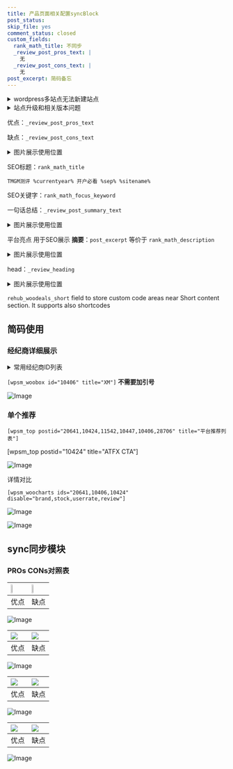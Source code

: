 ```yaml
---
title: 产品页面相关配置syncBlock
post_status: 
skip_file: yes
comment_status: closed
custom_fields:
  rank_math_title: 不同步
  _review_post_pros_text: |
    无
  _review_post_cons_text: |
    无
post_excerpt: 简码备忘
---
```

<details><summary>wordpress多站点无法新建站点</summary>

<li>和报错需要清理cookies一样的原因</li>
<li>wp-config.php里面<code>define( 'SUBDOMAIN_INSTALL', false );//子域名安装</code></li>
<li>新建子站点是用<code>define( 'SUBDOMAIN_INSTALL', true);//子域名安装</code> 完成以后，改成<code>false</code></li>
</details>

<details><summary>站点升级和相关版本问题</summary>

<p>wordpress：5.9.9
woocommerce：7.5.1
出现问题的地方：主题选项里面>><strong>Product layout >>compact style</strong></p>
<p>如何出现没有用过的字段 导致无法保存。先导出配置 然后进行修改，后面再次恢复即可。</p>
<p>出现部分字段无法显示时，需要返回默认布局后，对产品进行保存就好了。</p>
<p></p>
</details>

优点：`_review_post_pros_text`

缺点：`_review_post_cons_text`

<details><summary>图片展示使用位置</summary>

<img src="https://prod-files-secure.s3.us-west-2.amazonaws.com/39ed1227-6d7d-4570-be36-9ccd4a2c4241/f51d3d83-55d4-4bdf-9604-f37ec77ab556/Untitled.png?X-Amz-Algorithm=AWS4-HMAC-SHA256&X-Amz-Content-Sha256=UNSIGNED-PAYLOAD&X-Amz-Credential=ASIAZI2LB466YWYBANAB%2F20250911%2Fus-west-2%2Fs3%2Faws4_request&X-Amz-Date=20250911T165520Z&X-Amz-Expires=3600&X-Amz-Security-Token=IQoJb3JpZ2luX2VjEKH%2F%2F%2F%2F%2F%2F%2F%2F%2F%2FwEaCXVzLXdlc3QtMiJIMEYCIQC1VJN9A3t2KEjDtaHKavKFOrWYIz%2F2yW%2B2fNXKK12MxgIhALQno%2BO9V%2Bcn06MbCq8LWWgtuvm9QmrYP6txudbOQZJSKv8DCBoQABoMNjM3NDIzMTgzODA1Igw5KTWhvMpe47DZk8Iq3APEM4333h7ejTpGlWWfNGpytnlhcCD7Sc7Jb3Ltf6Et4xqNKh9F7Ydbsk6O0YmgRgDCgt4N4cR7BIvLO2gmlVUSAzpgMcN9O%2BcHh3gkIetm8k8MjkY%2FlmLJlVejGVKf1lvBy%2Fkp768uhaFYtoxk1fJv0SAuUCGCQZ1%2F38X%2BntMj0j6MCqxRATrW8T6uu3eaNzwdg%2B2V%2BV62l1iTOtw8nN7ZALugA%2FKYlT7LcwImit94YBU4tWM%2FILbfAyR53fc0h2jzsfF2QqJ1d5pqeLOmECRRBhsboaUwjqaXArN7Haio2v%2FnzHBkfEKuNoTpTdyG%2BJNLyn1vlr8LwhfiuUiFNlom3G3HYTCQAC42MnFGzqilySDquigFjTvIhJoGVw0qGdRYESviPNSebylvB5shdDO7a3q%2Faf0uf4FDgj%2FCNXUtji%2BKshNrJrkF4OZxlxOlYbU4F%2F9CJp4ZmFYP8dXWPDYvoiaD0yahxTc9wqtni%2BXAS6E1Uhu2Ofch0kCQzWBwk%2FahNAJLQOe8rPoG5RGh%2B%2Fe%2Fr4Uxwc1MMypTL0947wbDd6%2FaCMNVd%2BfAeH27bt2enaNLSs5JtE7M3u%2B%2FVGxTUpF21byBzQ5ewaYHQ1tLODWeOrdYPetxxrYTAih3sDCk8IvGBjqkARzwMBcuNpoJVhprXdtn8b7Vucb3k1G2jarmX5fDQ%2B45uoXeaWZjW77y4w%2FbOD72BHYUOY2HtaIIgBz1qL%2BDKlF117qyVitdwDFeqcHebAEQ50Ue3OqMxjrnzDu02nenu7lma9gKT8tlaBEp%2Bf4HaCSel6cSohfC2JcFQZvmBgInSg9jEd71lGXasXJYyGiP56b%2FP15emIiC1iFGSSFU5Iou9UYY&X-Amz-Signature=5b3eb9b3834e0910e19d6adf3035bb3e45ee60d49b66ab94b756102a26934ba6&X-Amz-SignedHeaders=host&x-amz-checksum-mode=ENABLED&x-id=GetObject" alt="Image">
</details>

SEO标题：`rank_math_title`

`TMGM测评 %currentyear% 开户必看 %sep% %sitename%`

SEO关键字：`rank_math_focus_keyword`

一句话总结：`_review_post_summary_text`

<details><summary>图片展示使用位置</summary>

<img src="https://prod-files-secure.s3.us-west-2.amazonaws.com/39ed1227-6d7d-4570-be36-9ccd4a2c4241/4b96a922-296c-4f4e-8630-d1c870cbce01/Untitled.png?X-Amz-Algorithm=AWS4-HMAC-SHA256&X-Amz-Content-Sha256=UNSIGNED-PAYLOAD&X-Amz-Credential=ASIAZI2LB4662VGPVLBK%2F20250911%2Fus-west-2%2Fs3%2Faws4_request&X-Amz-Date=20250911T165521Z&X-Amz-Expires=3600&X-Amz-Security-Token=IQoJb3JpZ2luX2VjEKH%2F%2F%2F%2F%2F%2F%2F%2F%2F%2FwEaCXVzLXdlc3QtMiJHMEUCIQCrqVz9D%2BPxWabppPQpCE6PcDGuRL13MrG6GbPFTpxCUAIgS0vmJ4k3TzSHi9LYTqtAPi7WrGflXxzGhRe4df%2BenIEq%2FwMIGhAAGgw2Mzc0MjMxODM4MDUiDFyPcKdKxGbm6F3t%2ByrcA8TlGA4tXh%2FDUjB8OXhUJushUPC1X20QL6n1Tp07pED253DgcDy8UuLB%2Fxumfkoswkt2Om%2BPZM7SMC289RnI%2B5AZwmT4YgTGgp3pO2nG%2B9zcGQJa6%2BOGPPonPIG00fZ%2Bdmf4AMaZ6qSo8NF41j4WlH%2FkMGy%2BtfdHSjmjx2CVgeCTRQd1lbxwzrCECQG3AzyhSkNqR5sQgjXwsSuI6XkHRlT%2BrvLDN6cqV7N44PrCUYZGc%2BFg%2BJpeDIZMJ4FdWVvR4JfKNWektJqbPzW6J%2FMykQZiz1Hs1XmgV8iiYJLzldf0ZC4Amg9QAvBUbVeE%2B1oc5zIo2%2F3ricVZvUqxPLVx%2Fr37LjceaAUkzwdzcqig2eef6wNct0jsMlFVmZDNudmEUxWvdcDiUOLjVj%2FLkKgoGOXlHsP8mCzdG0JirubOnLIWZa%2Ftt8JqbNQh6utiWr8X7Odwfi5W8vD4kX6NdyPSEcqhSkM6DtsxFo23kkuzz1CIiRG%2FhzsB5%2FNpJEvXIZhmr9%2Fuw0eKw%2BTA3I3sMqMNeTwvVJ1uOHDTWJCexL6RU9js2BO26IKhUwsOirGgCMsKBDvm5EPZQq%2BpDD4g8VvOAiHXIipP%2FiBmyAHJfuXhAqlQubhoTqPsVJlIG8F%2BMKbwi8YGOqUB8ONHZ3KGsM5Ovg5LI09kg0%2FyfjhyWh13KDRFJMPk9gbQewJuwdoXu6lOV4X%2Bxqh7rHOAsZ1ovdH6gQAgDJdW%2FOS0I%2BdMpFFtcULvxJqFZW2BbrS1Q7%2B1no%2BgzYS7jiEaDp%2BBraNMbc8m1joB4sfium%2F7ZYMcpSfLF2HlFs6GL7ivns3gD1ib3IS7ig%2F5yaUaKZ3PNSKmeoRs3OJSUUWWVxwjI1Mi&X-Amz-Signature=c4c7f12bdd6c4c3fc1b8d410bee8ac02ab33665c94aff6be15af7615d312463b&X-Amz-SignedHeaders=host&x-amz-checksum-mode=ENABLED&x-id=GetObject" alt="Image">
</details>

平台亮点 用于SEO展示 **摘要**：`post_excerpt`  等价于 `rank_math_description`

<details><summary>图片展示使用位置</summary>

<img src="https://prod-files-secure.s3.us-west-2.amazonaws.com/39ed1227-6d7d-4570-be36-9ccd4a2c4241/1ee11f63-b60a-4dfe-a7a7-d58ff23b5d88/Untitled.png?X-Amz-Algorithm=AWS4-HMAC-SHA256&X-Amz-Content-Sha256=UNSIGNED-PAYLOAD&X-Amz-Credential=ASIAZI2LB4664YUBB2PL%2F20250911%2Fus-west-2%2Fs3%2Faws4_request&X-Amz-Date=20250911T165521Z&X-Amz-Expires=3600&X-Amz-Security-Token=IQoJb3JpZ2luX2VjEKH%2F%2F%2F%2F%2F%2F%2F%2F%2F%2FwEaCXVzLXdlc3QtMiJIMEYCIQCj1Sr90E9%2FtO%2FC51jXLlkXnq6biwVpo%2BnFOy%2B%2F4boK9wIhAIbqdgSR%2BOfk5va%2F2tmIPgtCqJtO4eCte66BYUgkkIyTKv8DCBkQABoMNjM3NDIzMTgzODA1IgxcMv1Ii6sI6N3xWt8q3APifIZ%2FN4ooApVN4TFD2%2BXRmdhp1QNUNRoTM%2BFQd5DXzeY2dCcy1v40oJqGZ9VdM%2FIviD8b93KhV9EbgO9gVTcbhB%2FOqIhvXJ9T5UxkYryWIbCFophVjfONFTUr9crWms%2BJEbImrW8TPrTRDaffthLPJ%2FPOvaBCKgGqXn8Z29FlRyriznlVqhxSgp6xuxfyg8vMQQANpI5iR3Jicf84VLz0T%2F%2BSuwlZPrTpAa6zKPEorwxLRFwSsmhF%2B58z6fdv3KIXum3QlaT1amLu3LXGMZOkq1rG52KZ8SokDa7GVnnlZNq9nljJ4Ydvh8OA%2B6CdzyB6AvqO6yvayvzbZQY6U%2FvMPFdgTVxGuOy%2BscXuodBVzH0nojDIX0RdN07qUTD38kTQjJwjB2I9qsplC%2FZKSHQf0XPp1A%2BzNqNEZg4lRV57gBAI3jl%2BrX6qaKLw3Fd%2B3pz3Hecv17H%2BJliTGmBaEWnKLZH%2Brn3BDZ1Ibv0u%2F2IZ6piiAYEyJz7iXHTsOY4ywcYmzVu5Qg58WHV3Pl4Kx%2BLP64y0ql9GbjdBd3G8Q8Tq%2FljNAzubSzp6sK7IcOV2nflPdiW8jIkKXRzpUwGlj%2FOSDYGzXiDxwMZOADe9xQA%2BjyJ4ocIxjPvxfNqSkzDF8IvGBjqkAd48HAtuVDxk%2FeJ%2BlS%2B%2FHRkRMHy7Yku%2Fau%2BN%2F6TckUzMt8YO2kTnYA0UmgS9itHfCrjbOJunKLshAg4NlqfzSJeNudy%2BUbCLmUPo1BBdQTofE1v3BxMdyv1i5rAHey6i%2BFuC4RCMqx9Hbva%2BxrE3XZkBceU4G2qrviLKRX1RUvMqu6UHfu4v5Ztgo9JphxuRsj%2FvM4pVoh2f0q6oxf0uvEFW0yiA&X-Amz-Signature=85843fda87b95cb86eace712afbe959e871a5490c35a08575d9a2ad82ceb930d&X-Amz-SignedHeaders=host&x-amz-checksum-mode=ENABLED&x-id=GetObject" alt="Image">
<img src="https://prod-files-secure.s3.us-west-2.amazonaws.com/39ed1227-6d7d-4570-be36-9ccd4a2c4241/ad4118b5-78d8-4fbe-801e-3b29b5d99c01/Untitled.png?X-Amz-Algorithm=AWS4-HMAC-SHA256&X-Amz-Content-Sha256=UNSIGNED-PAYLOAD&X-Amz-Credential=ASIAZI2LB4664YUBB2PL%2F20250911%2Fus-west-2%2Fs3%2Faws4_request&X-Amz-Date=20250911T165521Z&X-Amz-Expires=3600&X-Amz-Security-Token=IQoJb3JpZ2luX2VjEKH%2F%2F%2F%2F%2F%2F%2F%2F%2F%2FwEaCXVzLXdlc3QtMiJIMEYCIQCj1Sr90E9%2FtO%2FC51jXLlkXnq6biwVpo%2BnFOy%2B%2F4boK9wIhAIbqdgSR%2BOfk5va%2F2tmIPgtCqJtO4eCte66BYUgkkIyTKv8DCBkQABoMNjM3NDIzMTgzODA1IgxcMv1Ii6sI6N3xWt8q3APifIZ%2FN4ooApVN4TFD2%2BXRmdhp1QNUNRoTM%2BFQd5DXzeY2dCcy1v40oJqGZ9VdM%2FIviD8b93KhV9EbgO9gVTcbhB%2FOqIhvXJ9T5UxkYryWIbCFophVjfONFTUr9crWms%2BJEbImrW8TPrTRDaffthLPJ%2FPOvaBCKgGqXn8Z29FlRyriznlVqhxSgp6xuxfyg8vMQQANpI5iR3Jicf84VLz0T%2F%2BSuwlZPrTpAa6zKPEorwxLRFwSsmhF%2B58z6fdv3KIXum3QlaT1amLu3LXGMZOkq1rG52KZ8SokDa7GVnnlZNq9nljJ4Ydvh8OA%2B6CdzyB6AvqO6yvayvzbZQY6U%2FvMPFdgTVxGuOy%2BscXuodBVzH0nojDIX0RdN07qUTD38kTQjJwjB2I9qsplC%2FZKSHQf0XPp1A%2BzNqNEZg4lRV57gBAI3jl%2BrX6qaKLw3Fd%2B3pz3Hecv17H%2BJliTGmBaEWnKLZH%2Brn3BDZ1Ibv0u%2F2IZ6piiAYEyJz7iXHTsOY4ywcYmzVu5Qg58WHV3Pl4Kx%2BLP64y0ql9GbjdBd3G8Q8Tq%2FljNAzubSzp6sK7IcOV2nflPdiW8jIkKXRzpUwGlj%2FOSDYGzXiDxwMZOADe9xQA%2BjyJ4ocIxjPvxfNqSkzDF8IvGBjqkAd48HAtuVDxk%2FeJ%2BlS%2B%2FHRkRMHy7Yku%2Fau%2BN%2F6TckUzMt8YO2kTnYA0UmgS9itHfCrjbOJunKLshAg4NlqfzSJeNudy%2BUbCLmUPo1BBdQTofE1v3BxMdyv1i5rAHey6i%2BFuC4RCMqx9Hbva%2BxrE3XZkBceU4G2qrviLKRX1RUvMqu6UHfu4v5Ztgo9JphxuRsj%2FvM4pVoh2f0q6oxf0uvEFW0yiA&X-Amz-Signature=1ac3061d324f89f5d5f2a53ea191b953fd6614a600649d07234076d1cc1c547c&X-Amz-SignedHeaders=host&x-amz-checksum-mode=ENABLED&x-id=GetObject" alt="Image">
<img src="https://prod-files-secure.s3.us-west-2.amazonaws.com/39ed1227-6d7d-4570-be36-9ccd4a2c4241/a38cf7c9-a79c-4b64-9e94-13589fe0758b/Untitled.png?X-Amz-Algorithm=AWS4-HMAC-SHA256&X-Amz-Content-Sha256=UNSIGNED-PAYLOAD&X-Amz-Credential=ASIAZI2LB4664YUBB2PL%2F20250911%2Fus-west-2%2Fs3%2Faws4_request&X-Amz-Date=20250911T165521Z&X-Amz-Expires=3600&X-Amz-Security-Token=IQoJb3JpZ2luX2VjEKH%2F%2F%2F%2F%2F%2F%2F%2F%2F%2FwEaCXVzLXdlc3QtMiJIMEYCIQCj1Sr90E9%2FtO%2FC51jXLlkXnq6biwVpo%2BnFOy%2B%2F4boK9wIhAIbqdgSR%2BOfk5va%2F2tmIPgtCqJtO4eCte66BYUgkkIyTKv8DCBkQABoMNjM3NDIzMTgzODA1IgxcMv1Ii6sI6N3xWt8q3APifIZ%2FN4ooApVN4TFD2%2BXRmdhp1QNUNRoTM%2BFQd5DXzeY2dCcy1v40oJqGZ9VdM%2FIviD8b93KhV9EbgO9gVTcbhB%2FOqIhvXJ9T5UxkYryWIbCFophVjfONFTUr9crWms%2BJEbImrW8TPrTRDaffthLPJ%2FPOvaBCKgGqXn8Z29FlRyriznlVqhxSgp6xuxfyg8vMQQANpI5iR3Jicf84VLz0T%2F%2BSuwlZPrTpAa6zKPEorwxLRFwSsmhF%2B58z6fdv3KIXum3QlaT1amLu3LXGMZOkq1rG52KZ8SokDa7GVnnlZNq9nljJ4Ydvh8OA%2B6CdzyB6AvqO6yvayvzbZQY6U%2FvMPFdgTVxGuOy%2BscXuodBVzH0nojDIX0RdN07qUTD38kTQjJwjB2I9qsplC%2FZKSHQf0XPp1A%2BzNqNEZg4lRV57gBAI3jl%2BrX6qaKLw3Fd%2B3pz3Hecv17H%2BJliTGmBaEWnKLZH%2Brn3BDZ1Ibv0u%2F2IZ6piiAYEyJz7iXHTsOY4ywcYmzVu5Qg58WHV3Pl4Kx%2BLP64y0ql9GbjdBd3G8Q8Tq%2FljNAzubSzp6sK7IcOV2nflPdiW8jIkKXRzpUwGlj%2FOSDYGzXiDxwMZOADe9xQA%2BjyJ4ocIxjPvxfNqSkzDF8IvGBjqkAd48HAtuVDxk%2FeJ%2BlS%2B%2FHRkRMHy7Yku%2Fau%2BN%2F6TckUzMt8YO2kTnYA0UmgS9itHfCrjbOJunKLshAg4NlqfzSJeNudy%2BUbCLmUPo1BBdQTofE1v3BxMdyv1i5rAHey6i%2BFuC4RCMqx9Hbva%2BxrE3XZkBceU4G2qrviLKRX1RUvMqu6UHfu4v5Ztgo9JphxuRsj%2FvM4pVoh2f0q6oxf0uvEFW0yiA&X-Amz-Signature=4ff18647a5ac174576cb13ee8bb6293af0f77c712b7c42f7d385c92fe7aff0d5&X-Amz-SignedHeaders=host&x-amz-checksum-mode=ENABLED&x-id=GetObject" alt="Image">
<img src="https://prod-files-secure.s3.us-west-2.amazonaws.com/39ed1227-6d7d-4570-be36-9ccd4a2c4241/7da6fc1e-d2ac-42ae-8c75-cb5749aa18f6/Untitled.png?X-Amz-Algorithm=AWS4-HMAC-SHA256&X-Amz-Content-Sha256=UNSIGNED-PAYLOAD&X-Amz-Credential=ASIAZI2LB4664YUBB2PL%2F20250911%2Fus-west-2%2Fs3%2Faws4_request&X-Amz-Date=20250911T165521Z&X-Amz-Expires=3600&X-Amz-Security-Token=IQoJb3JpZ2luX2VjEKH%2F%2F%2F%2F%2F%2F%2F%2F%2F%2FwEaCXVzLXdlc3QtMiJIMEYCIQCj1Sr90E9%2FtO%2FC51jXLlkXnq6biwVpo%2BnFOy%2B%2F4boK9wIhAIbqdgSR%2BOfk5va%2F2tmIPgtCqJtO4eCte66BYUgkkIyTKv8DCBkQABoMNjM3NDIzMTgzODA1IgxcMv1Ii6sI6N3xWt8q3APifIZ%2FN4ooApVN4TFD2%2BXRmdhp1QNUNRoTM%2BFQd5DXzeY2dCcy1v40oJqGZ9VdM%2FIviD8b93KhV9EbgO9gVTcbhB%2FOqIhvXJ9T5UxkYryWIbCFophVjfONFTUr9crWms%2BJEbImrW8TPrTRDaffthLPJ%2FPOvaBCKgGqXn8Z29FlRyriznlVqhxSgp6xuxfyg8vMQQANpI5iR3Jicf84VLz0T%2F%2BSuwlZPrTpAa6zKPEorwxLRFwSsmhF%2B58z6fdv3KIXum3QlaT1amLu3LXGMZOkq1rG52KZ8SokDa7GVnnlZNq9nljJ4Ydvh8OA%2B6CdzyB6AvqO6yvayvzbZQY6U%2FvMPFdgTVxGuOy%2BscXuodBVzH0nojDIX0RdN07qUTD38kTQjJwjB2I9qsplC%2FZKSHQf0XPp1A%2BzNqNEZg4lRV57gBAI3jl%2BrX6qaKLw3Fd%2B3pz3Hecv17H%2BJliTGmBaEWnKLZH%2Brn3BDZ1Ibv0u%2F2IZ6piiAYEyJz7iXHTsOY4ywcYmzVu5Qg58WHV3Pl4Kx%2BLP64y0ql9GbjdBd3G8Q8Tq%2FljNAzubSzp6sK7IcOV2nflPdiW8jIkKXRzpUwGlj%2FOSDYGzXiDxwMZOADe9xQA%2BjyJ4ocIxjPvxfNqSkzDF8IvGBjqkAd48HAtuVDxk%2FeJ%2BlS%2B%2FHRkRMHy7Yku%2Fau%2BN%2F6TckUzMt8YO2kTnYA0UmgS9itHfCrjbOJunKLshAg4NlqfzSJeNudy%2BUbCLmUPo1BBdQTofE1v3BxMdyv1i5rAHey6i%2BFuC4RCMqx9Hbva%2BxrE3XZkBceU4G2qrviLKRX1RUvMqu6UHfu4v5Ztgo9JphxuRsj%2FvM4pVoh2f0q6oxf0uvEFW0yiA&X-Amz-Signature=645fa69be97e44f244ef9e339788980c5e97e5cea8cb03c8880cbedfb1a5d609&X-Amz-SignedHeaders=host&x-amz-checksum-mode=ENABLED&x-id=GetObject" alt="Image">
<img src="https://prod-files-secure.s3.us-west-2.amazonaws.com/39ed1227-6d7d-4570-be36-9ccd4a2c4241/7e97f40a-eaee-47f5-b2f9-475f96808fa7/Untitled.png?X-Amz-Algorithm=AWS4-HMAC-SHA256&X-Amz-Content-Sha256=UNSIGNED-PAYLOAD&X-Amz-Credential=ASIAZI2LB4664YUBB2PL%2F20250911%2Fus-west-2%2Fs3%2Faws4_request&X-Amz-Date=20250911T165521Z&X-Amz-Expires=3600&X-Amz-Security-Token=IQoJb3JpZ2luX2VjEKH%2F%2F%2F%2F%2F%2F%2F%2F%2F%2FwEaCXVzLXdlc3QtMiJIMEYCIQCj1Sr90E9%2FtO%2FC51jXLlkXnq6biwVpo%2BnFOy%2B%2F4boK9wIhAIbqdgSR%2BOfk5va%2F2tmIPgtCqJtO4eCte66BYUgkkIyTKv8DCBkQABoMNjM3NDIzMTgzODA1IgxcMv1Ii6sI6N3xWt8q3APifIZ%2FN4ooApVN4TFD2%2BXRmdhp1QNUNRoTM%2BFQd5DXzeY2dCcy1v40oJqGZ9VdM%2FIviD8b93KhV9EbgO9gVTcbhB%2FOqIhvXJ9T5UxkYryWIbCFophVjfONFTUr9crWms%2BJEbImrW8TPrTRDaffthLPJ%2FPOvaBCKgGqXn8Z29FlRyriznlVqhxSgp6xuxfyg8vMQQANpI5iR3Jicf84VLz0T%2F%2BSuwlZPrTpAa6zKPEorwxLRFwSsmhF%2B58z6fdv3KIXum3QlaT1amLu3LXGMZOkq1rG52KZ8SokDa7GVnnlZNq9nljJ4Ydvh8OA%2B6CdzyB6AvqO6yvayvzbZQY6U%2FvMPFdgTVxGuOy%2BscXuodBVzH0nojDIX0RdN07qUTD38kTQjJwjB2I9qsplC%2FZKSHQf0XPp1A%2BzNqNEZg4lRV57gBAI3jl%2BrX6qaKLw3Fd%2B3pz3Hecv17H%2BJliTGmBaEWnKLZH%2Brn3BDZ1Ibv0u%2F2IZ6piiAYEyJz7iXHTsOY4ywcYmzVu5Qg58WHV3Pl4Kx%2BLP64y0ql9GbjdBd3G8Q8Tq%2FljNAzubSzp6sK7IcOV2nflPdiW8jIkKXRzpUwGlj%2FOSDYGzXiDxwMZOADe9xQA%2BjyJ4ocIxjPvxfNqSkzDF8IvGBjqkAd48HAtuVDxk%2FeJ%2BlS%2B%2FHRkRMHy7Yku%2Fau%2BN%2F6TckUzMt8YO2kTnYA0UmgS9itHfCrjbOJunKLshAg4NlqfzSJeNudy%2BUbCLmUPo1BBdQTofE1v3BxMdyv1i5rAHey6i%2BFuC4RCMqx9Hbva%2BxrE3XZkBceU4G2qrviLKRX1RUvMqu6UHfu4v5Ztgo9JphxuRsj%2FvM4pVoh2f0q6oxf0uvEFW0yiA&X-Amz-Signature=962aa04817aedcb817ee28b98cc5a507fa40979feb2d060d7240c1e7ff1b3506&X-Amz-SignedHeaders=host&x-amz-checksum-mode=ENABLED&x-id=GetObject" alt="Image">
</details>

head：`_review_heading`

<details><summary>图片展示使用位置</summary>

<img src="https://prod-files-secure.s3.us-west-2.amazonaws.com/39ed1227-6d7d-4570-be36-9ccd4a2c4241/3a4650ad-9887-415c-889a-edd51fa54f27/Untitled.png?X-Amz-Algorithm=AWS4-HMAC-SHA256&X-Amz-Content-Sha256=UNSIGNED-PAYLOAD&X-Amz-Credential=ASIAZI2LB466TR7Q64LI%2F20250911%2Fus-west-2%2Fs3%2Faws4_request&X-Amz-Date=20250911T165521Z&X-Amz-Expires=3600&X-Amz-Security-Token=IQoJb3JpZ2luX2VjEKH%2F%2F%2F%2F%2F%2F%2F%2F%2F%2FwEaCXVzLXdlc3QtMiJIMEYCIQCaBOuknhV2Uh%2BiOt2ym2Ynh7WsAcTacniIIeeJomSknQIhAN5JK4OJdj26fJ41CQ1XIfo2t4BUmPlpsDiSZ4z%2FGTD1Kv8DCBkQABoMNjM3NDIzMTgzODA1IgwwpXpyGpYCrgliFs0q3APIgeTm19Qi4sTDtG8SSnmOVU1d820aRpYd21nN%2F8Ar3nU6ropcbaIWVvaLufTm29dTk1dgMD5OsTUz3q835URYn6mzq6xe6onG1c5BzPZ3B%2FcuNxF0OKgrTXPVyyy5AcOT3dvo9pjudNwemPzE2Ne99jpd3j0JfN7HBN4JwRPehi6FipfUQ%2B%2Frtoqdrv6ynFvtz9Onh6IbUUc6780l%2Fo0Fe2BESh7KBH6afkZPMJToYS5OWkyRe2mj8YY3j1vBkTTZjFuagcxgXINbpPfuySdYK%2BfqFr02XZLGGkn9OwphDtZS6fHg0lkSFDSAOhbdW15Qv00tXAtEGpUE5q2CGfskuT7b%2B%2B1CqAZmlcd2m1mTN9SNN%2BSycGckt%2FPsZ8O1k6YxDJ284o4kJW10u%2FygMCs2t%2B%2FHJ9jZOClmvVkLua8XwND3ka9lK%2FzXYZ3JyN5KN7CoW4iLhdUCCqRVJliW9uiG7Bbg6NAlmx92qNrNdt4Riuz191DVjuc%2FNUQmkdndxFEPRWpaVOB4UmPMY5EXIzJHoHHFXgja4cvWCwtP63%2BADRL74VRtKct1MsI5cAYzosBhz9S0X5MV3Hc6hoKsKgO9tTZWV4Tc485vBGK6vgZRNk9xlPX%2FGaJYmp8VtDDy8IvGBjqkASqV1qxxkWI3i0Rug8QFSEcMWxjPYVmFL3Lh4mbTjIg7OP7LwT5WrvDXvu4T%2F2klE13vBT3CIFTZdwds6li%2FtWZI%2Fz%2FHvj%2BdMvK538Ar93nUaCYNDQ1eypn6mAJx2ljapG00TXgc4oNWsNYqo4V3vp9TfFxYkJQQtZ9NQ4gHMQSS8YwN1cC0Bud1yF1Bnm6NggpGuHYJr82ftDeSP91F8ex6dr7v&X-Amz-Signature=52111b7d4528e0e330da5fe092ec7c344848d0ffd00375e8d8eb38aa77070b32&X-Amz-SignedHeaders=host&x-amz-checksum-mode=ENABLED&x-id=GetObject" alt="Image">
</details>

`rehub_woodeals_short`	field to store custom code areas near Short content section. It supports also shortcodes



## 简码使用

### 经纪商详细展示

<details><summary>常用经纪商ID列表</summary>

<pre><code class="php">嘉盛 ===> 20641  [wpsm_woobox id="20641" title="嘉盛"]
易信easymarkets ===> 11542  [wpsm_woobox id="11542" title="易信easymarkets"]
ATFX外汇 ===> 10424  [wpsm_woobox id="10424" title="ATFX"]
XM ===> 10406  [wpsm_woobox id="10406" title="XM"]
TMGM ===> 29622  [wpsm_woobox id="29622" title="TMGM"]
HYCM ===> 10447  [wpsm_woobox id="10447" title="HYCM"]
fpmarkets澳福外汇 ===> 20639  [wpsm_woobox id="20639" title="fpmarkets澳福外汇"]</code></pre>
</details>

`[wpsm_woobox id="10406" title="XM"]` **不需要加引号**

![Image](https://prod-files-secure.s3.us-west-2.amazonaws.com/39ed1227-6d7d-4570-be36-9ccd4a2c4241/4f898f9d-0fa7-4e43-acd3-ac6bc7be575a/Untitled.png?X-Amz-Algorithm=AWS4-HMAC-SHA256&X-Amz-Content-Sha256=UNSIGNED-PAYLOAD&X-Amz-Credential=ASIAZI2LB466YAZIWELT%2F20250911%2Fus-west-2%2Fs3%2Faws4_request&X-Amz-Date=20250911T165519Z&X-Amz-Expires=3600&X-Amz-Security-Token=IQoJb3JpZ2luX2VjEKH%2F%2F%2F%2F%2F%2F%2F%2F%2F%2FwEaCXVzLXdlc3QtMiJHMEUCIGOQAz9ChbKyQDquA1usxuBfSMB9B9uo%2BqU%2Bcydw2UjoAiEAuZ3lZ5r8iqRG7PocMCSnWee%2BPYzjFFPUcZFSS54Uz1cq%2FwMIGhAAGgw2Mzc0MjMxODM4MDUiDHIYFBQwG4KRGesQgSrcA3jziM905jdC1b%2BGQ03dyNE4WAwTOp7bSsJV8MydRXlcjVJK5%2BEI9cdueDoUBS1Q%2FJX%2BoIwI%2FqLUt71D4U7vLkI%2BfGHsVKEdI3hmhKtK0g52sJ7164Gw2YB8lmsAeh%2B6yfe7QqQrmqQlp%2BrZwumMJbdkLN1KhtV3sblh%2BpKtCFk26nPTE2PiU5a1Pt%2BH%2Bdyz2p%2BwlpWq9e9EI%2F38H2bINCdOPwXwr2PX%2Fdmy8uFt6ywdFt5B%2Fr4iSiIRtrd7LQWnwzux3fqThl1QcwifJSnX3BgpfDcns9ZU9pWIBHV2xWdMQm%2Fz00M%2FXvEoanmCgaCvmHijMaiQg0xPCml3SsTcGiRH3b80Jah%2FSGnqIdej4YtzktbysNAYjFrvnOxaSXbe%2B9QajBdwrB3kRNik8ol0j3NXCV4LnePK%2B8HN0SGtxO%2BlWE0bozHtEKdbxHA%2FAzqxRmLdTUC0KrvZKDugixvKdGjyujcOnW0wFnJTYQ6MQZMPiliry96%2Fr%2Bv%2BukjftzpnNiow%2BK2CfLZ7%2FpKKXX7zXu%2F2ptiYCdcOViOMnSmzMUqJQ4hKc1xxnS9XfslMc%2FkFD4SgPRrFSGorXe9d36R2TZqugaZSJanqe8lgZ5dPOVZpMApKUujNZDi%2BbFngMKDxi8YGOqUB03pDPNVVNSsygYp1oULimz6RmSlvT5NnpzD5oEQyYylq9CF2rpgb9yLhq8hdSpjyv9nm5%2FjuQZfMBKG7AEwALS%2BrDA8kSVbsscTJR%2FOAv4NPjqVkp%2FiMRPdXBV%2B6%2BXDK00BHDBVkiATUlsaN04THyixs3ee%2FcZeJpBP94QNzAAWJUOxfoKjzKLYyNxvMMjFNunfg7HRh%2BO2lUYAcdRhNIbUNLIRv&X-Amz-Signature=36f2ae52f5f60374d31d866e7426400f06aad62710d828c09c6d2c94b4897144&X-Amz-SignedHeaders=host&x-amz-checksum-mode=ENABLED&x-id=GetObject)

### 单个推荐
`[wpsm_top postid="20641,10424,11542,10447,10406,28706" title="平台推荐列表"]`

[wpsm_top postid="10424" title="ATFX CTA"]

![Image](https://prod-files-secure.s3.us-west-2.amazonaws.com/39ed1227-6d7d-4570-be36-9ccd4a2c4241/5ac620dc-51a8-48b6-b55d-91f47299193c/Untitled.png?X-Amz-Algorithm=AWS4-HMAC-SHA256&X-Amz-Content-Sha256=UNSIGNED-PAYLOAD&X-Amz-Credential=ASIAZI2LB466YAZIWELT%2F20250911%2Fus-west-2%2Fs3%2Faws4_request&X-Amz-Date=20250911T165519Z&X-Amz-Expires=3600&X-Amz-Security-Token=IQoJb3JpZ2luX2VjEKH%2F%2F%2F%2F%2F%2F%2F%2F%2F%2FwEaCXVzLXdlc3QtMiJHMEUCIGOQAz9ChbKyQDquA1usxuBfSMB9B9uo%2BqU%2Bcydw2UjoAiEAuZ3lZ5r8iqRG7PocMCSnWee%2BPYzjFFPUcZFSS54Uz1cq%2FwMIGhAAGgw2Mzc0MjMxODM4MDUiDHIYFBQwG4KRGesQgSrcA3jziM905jdC1b%2BGQ03dyNE4WAwTOp7bSsJV8MydRXlcjVJK5%2BEI9cdueDoUBS1Q%2FJX%2BoIwI%2FqLUt71D4U7vLkI%2BfGHsVKEdI3hmhKtK0g52sJ7164Gw2YB8lmsAeh%2B6yfe7QqQrmqQlp%2BrZwumMJbdkLN1KhtV3sblh%2BpKtCFk26nPTE2PiU5a1Pt%2BH%2Bdyz2p%2BwlpWq9e9EI%2F38H2bINCdOPwXwr2PX%2Fdmy8uFt6ywdFt5B%2Fr4iSiIRtrd7LQWnwzux3fqThl1QcwifJSnX3BgpfDcns9ZU9pWIBHV2xWdMQm%2Fz00M%2FXvEoanmCgaCvmHijMaiQg0xPCml3SsTcGiRH3b80Jah%2FSGnqIdej4YtzktbysNAYjFrvnOxaSXbe%2B9QajBdwrB3kRNik8ol0j3NXCV4LnePK%2B8HN0SGtxO%2BlWE0bozHtEKdbxHA%2FAzqxRmLdTUC0KrvZKDugixvKdGjyujcOnW0wFnJTYQ6MQZMPiliry96%2Fr%2Bv%2BukjftzpnNiow%2BK2CfLZ7%2FpKKXX7zXu%2F2ptiYCdcOViOMnSmzMUqJQ4hKc1xxnS9XfslMc%2FkFD4SgPRrFSGorXe9d36R2TZqugaZSJanqe8lgZ5dPOVZpMApKUujNZDi%2BbFngMKDxi8YGOqUB03pDPNVVNSsygYp1oULimz6RmSlvT5NnpzD5oEQyYylq9CF2rpgb9yLhq8hdSpjyv9nm5%2FjuQZfMBKG7AEwALS%2BrDA8kSVbsscTJR%2FOAv4NPjqVkp%2FiMRPdXBV%2B6%2BXDK00BHDBVkiATUlsaN04THyixs3ee%2FcZeJpBP94QNzAAWJUOxfoKjzKLYyNxvMMjFNunfg7HRh%2BO2lUYAcdRhNIbUNLIRv&X-Amz-Signature=c175def2ed5c133ba14a61fec936cf5cf76078b2754e1f70946611a67e1393cc&X-Amz-SignedHeaders=host&x-amz-checksum-mode=ENABLED&x-id=GetObject)

详情对比

`[wpsm_woocharts ids="20641,10406,10424" disable="brand,stock,userrate,review"]`

![Image](https://prod-files-secure.s3.us-west-2.amazonaws.com/39ed1227-6d7d-4570-be36-9ccd4a2c4241/bf3ba45f-b9f3-4295-8aef-b4a495fd25f4/Untitled.png?X-Amz-Algorithm=AWS4-HMAC-SHA256&X-Amz-Content-Sha256=UNSIGNED-PAYLOAD&X-Amz-Credential=ASIAZI2LB466YAZIWELT%2F20250911%2Fus-west-2%2Fs3%2Faws4_request&X-Amz-Date=20250911T165519Z&X-Amz-Expires=3600&X-Amz-Security-Token=IQoJb3JpZ2luX2VjEKH%2F%2F%2F%2F%2F%2F%2F%2F%2F%2FwEaCXVzLXdlc3QtMiJHMEUCIGOQAz9ChbKyQDquA1usxuBfSMB9B9uo%2BqU%2Bcydw2UjoAiEAuZ3lZ5r8iqRG7PocMCSnWee%2BPYzjFFPUcZFSS54Uz1cq%2FwMIGhAAGgw2Mzc0MjMxODM4MDUiDHIYFBQwG4KRGesQgSrcA3jziM905jdC1b%2BGQ03dyNE4WAwTOp7bSsJV8MydRXlcjVJK5%2BEI9cdueDoUBS1Q%2FJX%2BoIwI%2FqLUt71D4U7vLkI%2BfGHsVKEdI3hmhKtK0g52sJ7164Gw2YB8lmsAeh%2B6yfe7QqQrmqQlp%2BrZwumMJbdkLN1KhtV3sblh%2BpKtCFk26nPTE2PiU5a1Pt%2BH%2Bdyz2p%2BwlpWq9e9EI%2F38H2bINCdOPwXwr2PX%2Fdmy8uFt6ywdFt5B%2Fr4iSiIRtrd7LQWnwzux3fqThl1QcwifJSnX3BgpfDcns9ZU9pWIBHV2xWdMQm%2Fz00M%2FXvEoanmCgaCvmHijMaiQg0xPCml3SsTcGiRH3b80Jah%2FSGnqIdej4YtzktbysNAYjFrvnOxaSXbe%2B9QajBdwrB3kRNik8ol0j3NXCV4LnePK%2B8HN0SGtxO%2BlWE0bozHtEKdbxHA%2FAzqxRmLdTUC0KrvZKDugixvKdGjyujcOnW0wFnJTYQ6MQZMPiliry96%2Fr%2Bv%2BukjftzpnNiow%2BK2CfLZ7%2FpKKXX7zXu%2F2ptiYCdcOViOMnSmzMUqJQ4hKc1xxnS9XfslMc%2FkFD4SgPRrFSGorXe9d36R2TZqugaZSJanqe8lgZ5dPOVZpMApKUujNZDi%2BbFngMKDxi8YGOqUB03pDPNVVNSsygYp1oULimz6RmSlvT5NnpzD5oEQyYylq9CF2rpgb9yLhq8hdSpjyv9nm5%2FjuQZfMBKG7AEwALS%2BrDA8kSVbsscTJR%2FOAv4NPjqVkp%2FiMRPdXBV%2B6%2BXDK00BHDBVkiATUlsaN04THyixs3ee%2FcZeJpBP94QNzAAWJUOxfoKjzKLYyNxvMMjFNunfg7HRh%2BO2lUYAcdRhNIbUNLIRv&X-Amz-Signature=b9c5007c66f6c44552a1e342157fc2638af84db3d5ed1c82efea67033ef7c3ee&X-Amz-SignedHeaders=host&x-amz-checksum-mode=ENABLED&x-id=GetObject)

![Image](https://prod-files-secure.s3.us-west-2.amazonaws.com/39ed1227-6d7d-4570-be36-9ccd4a2c4241/30bc56ef-f383-4b48-9768-2ebc9e436ec0/Untitled.png?X-Amz-Algorithm=AWS4-HMAC-SHA256&X-Amz-Content-Sha256=UNSIGNED-PAYLOAD&X-Amz-Credential=ASIAZI2LB466YAZIWELT%2F20250911%2Fus-west-2%2Fs3%2Faws4_request&X-Amz-Date=20250911T165519Z&X-Amz-Expires=3600&X-Amz-Security-Token=IQoJb3JpZ2luX2VjEKH%2F%2F%2F%2F%2F%2F%2F%2F%2F%2FwEaCXVzLXdlc3QtMiJHMEUCIGOQAz9ChbKyQDquA1usxuBfSMB9B9uo%2BqU%2Bcydw2UjoAiEAuZ3lZ5r8iqRG7PocMCSnWee%2BPYzjFFPUcZFSS54Uz1cq%2FwMIGhAAGgw2Mzc0MjMxODM4MDUiDHIYFBQwG4KRGesQgSrcA3jziM905jdC1b%2BGQ03dyNE4WAwTOp7bSsJV8MydRXlcjVJK5%2BEI9cdueDoUBS1Q%2FJX%2BoIwI%2FqLUt71D4U7vLkI%2BfGHsVKEdI3hmhKtK0g52sJ7164Gw2YB8lmsAeh%2B6yfe7QqQrmqQlp%2BrZwumMJbdkLN1KhtV3sblh%2BpKtCFk26nPTE2PiU5a1Pt%2BH%2Bdyz2p%2BwlpWq9e9EI%2F38H2bINCdOPwXwr2PX%2Fdmy8uFt6ywdFt5B%2Fr4iSiIRtrd7LQWnwzux3fqThl1QcwifJSnX3BgpfDcns9ZU9pWIBHV2xWdMQm%2Fz00M%2FXvEoanmCgaCvmHijMaiQg0xPCml3SsTcGiRH3b80Jah%2FSGnqIdej4YtzktbysNAYjFrvnOxaSXbe%2B9QajBdwrB3kRNik8ol0j3NXCV4LnePK%2B8HN0SGtxO%2BlWE0bozHtEKdbxHA%2FAzqxRmLdTUC0KrvZKDugixvKdGjyujcOnW0wFnJTYQ6MQZMPiliry96%2Fr%2Bv%2BukjftzpnNiow%2BK2CfLZ7%2FpKKXX7zXu%2F2ptiYCdcOViOMnSmzMUqJQ4hKc1xxnS9XfslMc%2FkFD4SgPRrFSGorXe9d36R2TZqugaZSJanqe8lgZ5dPOVZpMApKUujNZDi%2BbFngMKDxi8YGOqUB03pDPNVVNSsygYp1oULimz6RmSlvT5NnpzD5oEQyYylq9CF2rpgb9yLhq8hdSpjyv9nm5%2FjuQZfMBKG7AEwALS%2BrDA8kSVbsscTJR%2FOAv4NPjqVkp%2FiMRPdXBV%2B6%2BXDK00BHDBVkiATUlsaN04THyixs3ee%2FcZeJpBP94QNzAAWJUOxfoKjzKLYyNxvMMjFNunfg7HRh%2BO2lUYAcdRhNIbUNLIRv&X-Amz-Signature=3593ee2c145dbb5a6a2f9fcd1a1ae89ccbdaab3b5f1716b39a06a45f5aecaeb0&X-Amz-SignedHeaders=host&x-amz-checksum-mode=ENABLED&x-id=GetObject)

## sync同步模块

### PROs CONs对照表

| <img src="https://cdn.ifttt.fun/gh/jarlin8/OSS@main/icons/customize/pros.svg" height="auto" width="37.3%"> | <img src="https://cdn.ifttt.fun/gh/jarlin8/OSS@main/icons/customize/cons.svg" height="auto" width="28.8%"> |
| :--- | :--- |
| 优点 | 缺点 |

![Image](https://prod-files-secure.s3.us-west-2.amazonaws.com/39ed1227-6d7d-4570-be36-9ccd4a2c4241/8742b755-dfb5-4004-9a5f-d6e561664bd8/Untitled.png?X-Amz-Algorithm=AWS4-HMAC-SHA256&X-Amz-Content-Sha256=UNSIGNED-PAYLOAD&X-Amz-Credential=ASIAZI2LB466YAZIWELT%2F20250911%2Fus-west-2%2Fs3%2Faws4_request&X-Amz-Date=20250911T165519Z&X-Amz-Expires=3600&X-Amz-Security-Token=IQoJb3JpZ2luX2VjEKH%2F%2F%2F%2F%2F%2F%2F%2F%2F%2FwEaCXVzLXdlc3QtMiJHMEUCIGOQAz9ChbKyQDquA1usxuBfSMB9B9uo%2BqU%2Bcydw2UjoAiEAuZ3lZ5r8iqRG7PocMCSnWee%2BPYzjFFPUcZFSS54Uz1cq%2FwMIGhAAGgw2Mzc0MjMxODM4MDUiDHIYFBQwG4KRGesQgSrcA3jziM905jdC1b%2BGQ03dyNE4WAwTOp7bSsJV8MydRXlcjVJK5%2BEI9cdueDoUBS1Q%2FJX%2BoIwI%2FqLUt71D4U7vLkI%2BfGHsVKEdI3hmhKtK0g52sJ7164Gw2YB8lmsAeh%2B6yfe7QqQrmqQlp%2BrZwumMJbdkLN1KhtV3sblh%2BpKtCFk26nPTE2PiU5a1Pt%2BH%2Bdyz2p%2BwlpWq9e9EI%2F38H2bINCdOPwXwr2PX%2Fdmy8uFt6ywdFt5B%2Fr4iSiIRtrd7LQWnwzux3fqThl1QcwifJSnX3BgpfDcns9ZU9pWIBHV2xWdMQm%2Fz00M%2FXvEoanmCgaCvmHijMaiQg0xPCml3SsTcGiRH3b80Jah%2FSGnqIdej4YtzktbysNAYjFrvnOxaSXbe%2B9QajBdwrB3kRNik8ol0j3NXCV4LnePK%2B8HN0SGtxO%2BlWE0bozHtEKdbxHA%2FAzqxRmLdTUC0KrvZKDugixvKdGjyujcOnW0wFnJTYQ6MQZMPiliry96%2Fr%2Bv%2BukjftzpnNiow%2BK2CfLZ7%2FpKKXX7zXu%2F2ptiYCdcOViOMnSmzMUqJQ4hKc1xxnS9XfslMc%2FkFD4SgPRrFSGorXe9d36R2TZqugaZSJanqe8lgZ5dPOVZpMApKUujNZDi%2BbFngMKDxi8YGOqUB03pDPNVVNSsygYp1oULimz6RmSlvT5NnpzD5oEQyYylq9CF2rpgb9yLhq8hdSpjyv9nm5%2FjuQZfMBKG7AEwALS%2BrDA8kSVbsscTJR%2FOAv4NPjqVkp%2FiMRPdXBV%2B6%2BXDK00BHDBVkiATUlsaN04THyixs3ee%2FcZeJpBP94QNzAAWJUOxfoKjzKLYyNxvMMjFNunfg7HRh%2BO2lUYAcdRhNIbUNLIRv&X-Amz-Signature=6e947d03c859c6dcc62fa49a8eef51c144f3e8365cbd351f49a65433fce3c99d&X-Amz-SignedHeaders=host&x-amz-checksum-mode=ENABLED&x-id=GetObject)

| <img src="https://cdn.ifttt.fun/gh/jarlin8/OSS@main/icons/customize/pros1.svg" height="auto"> | <img src="https://cdn.ifttt.fun/gh/jarlin8/OSS@main/icons/customize/cons1.svg" height="auto"> |
| :--- | :--- |
| 优点 | 缺点 |

![Image](https://prod-files-secure.s3.us-west-2.amazonaws.com/39ed1227-6d7d-4570-be36-9ccd4a2c4241/806358f8-c9c4-4e17-bb35-c6c76a5397a5/Untitled.png?X-Amz-Algorithm=AWS4-HMAC-SHA256&X-Amz-Content-Sha256=UNSIGNED-PAYLOAD&X-Amz-Credential=ASIAZI2LB466YAZIWELT%2F20250911%2Fus-west-2%2Fs3%2Faws4_request&X-Amz-Date=20250911T165519Z&X-Amz-Expires=3600&X-Amz-Security-Token=IQoJb3JpZ2luX2VjEKH%2F%2F%2F%2F%2F%2F%2F%2F%2F%2FwEaCXVzLXdlc3QtMiJHMEUCIGOQAz9ChbKyQDquA1usxuBfSMB9B9uo%2BqU%2Bcydw2UjoAiEAuZ3lZ5r8iqRG7PocMCSnWee%2BPYzjFFPUcZFSS54Uz1cq%2FwMIGhAAGgw2Mzc0MjMxODM4MDUiDHIYFBQwG4KRGesQgSrcA3jziM905jdC1b%2BGQ03dyNE4WAwTOp7bSsJV8MydRXlcjVJK5%2BEI9cdueDoUBS1Q%2FJX%2BoIwI%2FqLUt71D4U7vLkI%2BfGHsVKEdI3hmhKtK0g52sJ7164Gw2YB8lmsAeh%2B6yfe7QqQrmqQlp%2BrZwumMJbdkLN1KhtV3sblh%2BpKtCFk26nPTE2PiU5a1Pt%2BH%2Bdyz2p%2BwlpWq9e9EI%2F38H2bINCdOPwXwr2PX%2Fdmy8uFt6ywdFt5B%2Fr4iSiIRtrd7LQWnwzux3fqThl1QcwifJSnX3BgpfDcns9ZU9pWIBHV2xWdMQm%2Fz00M%2FXvEoanmCgaCvmHijMaiQg0xPCml3SsTcGiRH3b80Jah%2FSGnqIdej4YtzktbysNAYjFrvnOxaSXbe%2B9QajBdwrB3kRNik8ol0j3NXCV4LnePK%2B8HN0SGtxO%2BlWE0bozHtEKdbxHA%2FAzqxRmLdTUC0KrvZKDugixvKdGjyujcOnW0wFnJTYQ6MQZMPiliry96%2Fr%2Bv%2BukjftzpnNiow%2BK2CfLZ7%2FpKKXX7zXu%2F2ptiYCdcOViOMnSmzMUqJQ4hKc1xxnS9XfslMc%2FkFD4SgPRrFSGorXe9d36R2TZqugaZSJanqe8lgZ5dPOVZpMApKUujNZDi%2BbFngMKDxi8YGOqUB03pDPNVVNSsygYp1oULimz6RmSlvT5NnpzD5oEQyYylq9CF2rpgb9yLhq8hdSpjyv9nm5%2FjuQZfMBKG7AEwALS%2BrDA8kSVbsscTJR%2FOAv4NPjqVkp%2FiMRPdXBV%2B6%2BXDK00BHDBVkiATUlsaN04THyixs3ee%2FcZeJpBP94QNzAAWJUOxfoKjzKLYyNxvMMjFNunfg7HRh%2BO2lUYAcdRhNIbUNLIRv&X-Amz-Signature=b5de717e765b24790f2da711044ba0d91f2b60d4f9204705a4e3f3fa0b088f1e&X-Amz-SignedHeaders=host&x-amz-checksum-mode=ENABLED&x-id=GetObject)

| <img src="https://cdn.ifttt.fun/gh/jarlin8/OSS@main/icons/customize/pros2.svg" height="auto"> | <img src="https://cdn.ifttt.fun/gh/jarlin8/OSS@main/icons/customize/cons2.svg" height="auto"> |
| :--- | :--- |
| 优点 | 缺点 |

![Image](https://prod-files-secure.s3.us-west-2.amazonaws.com/39ed1227-6d7d-4570-be36-9ccd4a2c4241/a9245ec9-70dd-4005-b534-0d54315fc5f3/Untitled.png?X-Amz-Algorithm=AWS4-HMAC-SHA256&X-Amz-Content-Sha256=UNSIGNED-PAYLOAD&X-Amz-Credential=ASIAZI2LB466YAZIWELT%2F20250911%2Fus-west-2%2Fs3%2Faws4_request&X-Amz-Date=20250911T165519Z&X-Amz-Expires=3600&X-Amz-Security-Token=IQoJb3JpZ2luX2VjEKH%2F%2F%2F%2F%2F%2F%2F%2F%2F%2FwEaCXVzLXdlc3QtMiJHMEUCIGOQAz9ChbKyQDquA1usxuBfSMB9B9uo%2BqU%2Bcydw2UjoAiEAuZ3lZ5r8iqRG7PocMCSnWee%2BPYzjFFPUcZFSS54Uz1cq%2FwMIGhAAGgw2Mzc0MjMxODM4MDUiDHIYFBQwG4KRGesQgSrcA3jziM905jdC1b%2BGQ03dyNE4WAwTOp7bSsJV8MydRXlcjVJK5%2BEI9cdueDoUBS1Q%2FJX%2BoIwI%2FqLUt71D4U7vLkI%2BfGHsVKEdI3hmhKtK0g52sJ7164Gw2YB8lmsAeh%2B6yfe7QqQrmqQlp%2BrZwumMJbdkLN1KhtV3sblh%2BpKtCFk26nPTE2PiU5a1Pt%2BH%2Bdyz2p%2BwlpWq9e9EI%2F38H2bINCdOPwXwr2PX%2Fdmy8uFt6ywdFt5B%2Fr4iSiIRtrd7LQWnwzux3fqThl1QcwifJSnX3BgpfDcns9ZU9pWIBHV2xWdMQm%2Fz00M%2FXvEoanmCgaCvmHijMaiQg0xPCml3SsTcGiRH3b80Jah%2FSGnqIdej4YtzktbysNAYjFrvnOxaSXbe%2B9QajBdwrB3kRNik8ol0j3NXCV4LnePK%2B8HN0SGtxO%2BlWE0bozHtEKdbxHA%2FAzqxRmLdTUC0KrvZKDugixvKdGjyujcOnW0wFnJTYQ6MQZMPiliry96%2Fr%2Bv%2BukjftzpnNiow%2BK2CfLZ7%2FpKKXX7zXu%2F2ptiYCdcOViOMnSmzMUqJQ4hKc1xxnS9XfslMc%2FkFD4SgPRrFSGorXe9d36R2TZqugaZSJanqe8lgZ5dPOVZpMApKUujNZDi%2BbFngMKDxi8YGOqUB03pDPNVVNSsygYp1oULimz6RmSlvT5NnpzD5oEQyYylq9CF2rpgb9yLhq8hdSpjyv9nm5%2FjuQZfMBKG7AEwALS%2BrDA8kSVbsscTJR%2FOAv4NPjqVkp%2FiMRPdXBV%2B6%2BXDK00BHDBVkiATUlsaN04THyixs3ee%2FcZeJpBP94QNzAAWJUOxfoKjzKLYyNxvMMjFNunfg7HRh%2BO2lUYAcdRhNIbUNLIRv&X-Amz-Signature=3b0f5864f1d833315ee2410e997fc74494d8f3b738a74455485ce094cd49f34b&X-Amz-SignedHeaders=host&x-amz-checksum-mode=ENABLED&x-id=GetObject)

| <img src="https://cdn.ifttt.fun/gh/jarlin8/OSS@main/icons/customize/pros3.svg" height="auto"> | <img src="https://cdn.ifttt.fun/gh/jarlin8/OSS@main/icons/customize/cons3.svg" height="auto"> |
| :--- | :--- |
| 优点 | 缺点 |

![Image](https://prod-files-secure.s3.us-west-2.amazonaws.com/39ed1227-6d7d-4570-be36-9ccd4a2c4241/e1e580a2-2e5c-4780-9ff4-19c318fc2284/Untitled.png?X-Amz-Algorithm=AWS4-HMAC-SHA256&X-Amz-Content-Sha256=UNSIGNED-PAYLOAD&X-Amz-Credential=ASIAZI2LB466YAZIWELT%2F20250911%2Fus-west-2%2Fs3%2Faws4_request&X-Amz-Date=20250911T165519Z&X-Amz-Expires=3600&X-Amz-Security-Token=IQoJb3JpZ2luX2VjEKH%2F%2F%2F%2F%2F%2F%2F%2F%2F%2FwEaCXVzLXdlc3QtMiJHMEUCIGOQAz9ChbKyQDquA1usxuBfSMB9B9uo%2BqU%2Bcydw2UjoAiEAuZ3lZ5r8iqRG7PocMCSnWee%2BPYzjFFPUcZFSS54Uz1cq%2FwMIGhAAGgw2Mzc0MjMxODM4MDUiDHIYFBQwG4KRGesQgSrcA3jziM905jdC1b%2BGQ03dyNE4WAwTOp7bSsJV8MydRXlcjVJK5%2BEI9cdueDoUBS1Q%2FJX%2BoIwI%2FqLUt71D4U7vLkI%2BfGHsVKEdI3hmhKtK0g52sJ7164Gw2YB8lmsAeh%2B6yfe7QqQrmqQlp%2BrZwumMJbdkLN1KhtV3sblh%2BpKtCFk26nPTE2PiU5a1Pt%2BH%2Bdyz2p%2BwlpWq9e9EI%2F38H2bINCdOPwXwr2PX%2Fdmy8uFt6ywdFt5B%2Fr4iSiIRtrd7LQWnwzux3fqThl1QcwifJSnX3BgpfDcns9ZU9pWIBHV2xWdMQm%2Fz00M%2FXvEoanmCgaCvmHijMaiQg0xPCml3SsTcGiRH3b80Jah%2FSGnqIdej4YtzktbysNAYjFrvnOxaSXbe%2B9QajBdwrB3kRNik8ol0j3NXCV4LnePK%2B8HN0SGtxO%2BlWE0bozHtEKdbxHA%2FAzqxRmLdTUC0KrvZKDugixvKdGjyujcOnW0wFnJTYQ6MQZMPiliry96%2Fr%2Bv%2BukjftzpnNiow%2BK2CfLZ7%2FpKKXX7zXu%2F2ptiYCdcOViOMnSmzMUqJQ4hKc1xxnS9XfslMc%2FkFD4SgPRrFSGorXe9d36R2TZqugaZSJanqe8lgZ5dPOVZpMApKUujNZDi%2BbFngMKDxi8YGOqUB03pDPNVVNSsygYp1oULimz6RmSlvT5NnpzD5oEQyYylq9CF2rpgb9yLhq8hdSpjyv9nm5%2FjuQZfMBKG7AEwALS%2BrDA8kSVbsscTJR%2FOAv4NPjqVkp%2FiMRPdXBV%2B6%2BXDK00BHDBVkiATUlsaN04THyixs3ee%2FcZeJpBP94QNzAAWJUOxfoKjzKLYyNxvMMjFNunfg7HRh%2BO2lUYAcdRhNIbUNLIRv&X-Amz-Signature=2e9bf61eb687354aa21bb8543caf929774a1dccdb15a2e017b38110a9b0dd5c3&X-Amz-SignedHeaders=host&x-amz-checksum-mode=ENABLED&x-id=GetObject)